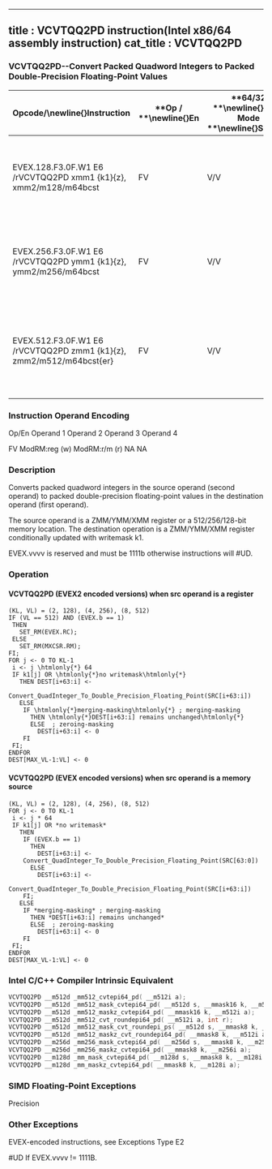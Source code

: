 ----------------------------
title : VCVTQQ2PD instruction(Intel x86/64 assembly instruction)
cat_title : VCVTQQ2PD
----------------------------
### VCVTQQ2PD--Convert Packed Quadword Integers to Packed Double-Precision Floating-Point Values


|**Opcode/**\newline{}**Instruction**|**Op / **\newline{}**En**|**64/32 **\newline{}**bit Mode **\newline{}**Support**|**CPUID **\newline{}**Feature **\newline{}**Flag**|**Description**|
|------------------------------------|-------------------------|------------------------------------------------------|--------------------------------------------------|---------------|
|EVEX.128.F3.0F.W1 E6 /rVCVTQQ2PD xmm1 {k1}{z}, xmm2/m128/m64bcst|FV|V/V|AVX512VLAVX512DQ|Convert two packed quadword integers from xmm2/m128/m64bcst to packed double-precision floating-point values in xmm1 with writemask k1.|
|EVEX.256.F3.0F.W1 E6 /rVCVTQQ2PD ymm1 {k1}{z}, ymm2/m256/m64bcst|FV|V/V|AVX512VLAVX512DQ|Convert four packed quadword integers from ymm2/m256/m64bcst to packed double-precision floating-point values in ymm1 with writemask k1.|
|EVEX.512.F3.0F.W1 E6 /rVCVTQQ2PD zmm1 {k1}{z}, zmm2/m512/m64bcst{er}|FV|V/V|AVX512DQ|Convert eight packed quadword integers from zmm2/m512/m64bcst to eight packed double-precision floating-point values in zmm1 with writemask k1.|
###               Instruction Operand Encoding


Op/En Operand 1 Operand 2 Operand 3 Operand 4

FV ModRM:reg (w) ModRM:r/m (r) NA NA

### Description


Converts packed quadword integers in the source operand (second operand) to packed double-precision floating-point values in the destination operand (first operand). 

The source operand is a ZMM/YMM/XMM register or a 512/256/128-bit memory location. The destination operation is a ZMM/YMM/XMM register conditionally updated with writemask k1. 

EVEX.vvvv is reserved and must be 1111b otherwise instructions will #UD.


### Operation
#### VCVTQQ2PD (EVEX2 encoded versions) when src operand is a register
```info-verb
(KL, VL) = (2, 128), (4, 256), (8, 512)
IF (VL == 512) AND (EVEX.b == 1) 
 THEN
   SET_RM(EVEX.RC);
 ELSE 
   SET_RM(MXCSR.RM);
FI;
FOR j <-  0 TO KL-1
 i  <- j \htmlonly{*} 64
 IF k1[j] OR \htmlonly{*}no writemask\htmlonly{*}
   THEN DEST[i+63:i]  <-
    Convert_QuadInteger_To_Double_Precision_Floating_Point(SRC[i+63:i])
   ELSE 
    IF \htmlonly{*}merging-masking\htmlonly{*} ; merging-masking
      THEN \htmlonly{*}DEST[i+63:i] remains unchanged\htmlonly{*}
      ELSE  ; zeroing-masking
        DEST[i+63:i] <-  0
    FI
 FI;
ENDFOR
DEST[MAX_VL-1:VL]  <- 0
```
#### VCVTQQ2PD (EVEX encoded versions) when src operand is a memory source
```info-verb
(KL, VL) = (2, 128), (4, 256), (8, 512)
FOR j  <- 0 TO KL-1
 i  <- j * 64
 IF k1[j] OR *no writemask*
   THEN 
    IF (EVEX.b == 1) 
      THEN
        DEST[i+63:i]  <-
    Convert_QuadInteger_To_Double_Precision_Floating_Point(SRC[63:0])
      ELSE 
        DEST[i+63:i]  <-
    Convert_QuadInteger_To_Double_Precision_Floating_Point(SRC[i+63:i])
    FI;
   ELSE 
    IF *merging-masking* ; merging-masking
      THEN *DEST[i+63:i] remains unchanged*
      ELSE  ; zeroing-masking
        DEST[i+63:i] <-  0
    FI
 FI;
ENDFOR
DEST[MAX_VL-1:VL] <-  0
```

### Intel C/C++ Compiler Intrinsic Equivalent

```cpp
VCVTQQ2PD __m512d _mm512_cvtepi64_pd( __m512i a);
VCVTQQ2PD __m512d _mm512_mask_cvtepi64_pd( __m512d s, __mmask16 k, __m512i a);
VCVTQQ2PD __m512d _mm512_maskz_cvtepi64_pd( __mmask16 k, __m512i a);
VCVTQQ2PD __m512d _mm512_cvt_roundepi64_pd( __m512i a, int r);
VCVTQQ2PD __m512d _mm512_mask_cvt_roundepi_ps( __m512d s, __mmask8 k, __m512i a, int r);
VCVTQQ2PD __m512d _mm512_maskz_cvt_roundepi64_pd( __mmask8 k, __m512i a, int r);
VCVTQQ2PD __m256d _mm256_mask_cvtepi64_pd( __m256d s, __mmask8 k, __m256i a);
VCVTQQ2PD __m256d _mm256_maskz_cvtepi64_pd( __mmask8 k, __m256i a);
VCVTQQ2PD __m128d _mm_mask_cvtepi64_pd( __m128d s, __mmask8 k, __m128i a);
VCVTQQ2PD __m128d _mm_maskz_cvtepi64_pd( __mmask8 k, __m128i a);
```
### SIMD Floating-Point Exceptions


Precision

### Other Exceptions


EVEX-encoded instructions, see Exceptions Type E2

#UD If EVEX.vvvv != 1111B.

